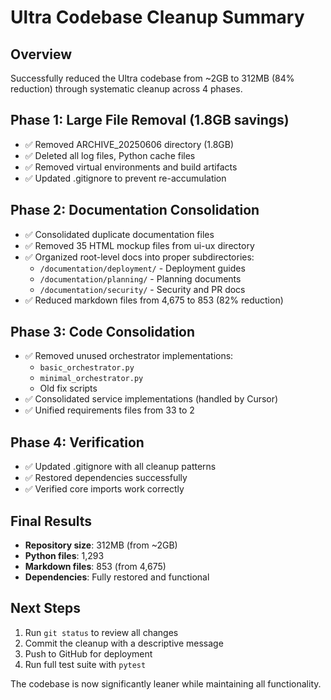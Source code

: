 # Ultra Codebase Cleanup Summary

## Overview
Successfully reduced the Ultra codebase from ~2GB to 312MB (84% reduction) through systematic cleanup across 4 phases.

## Phase 1: Large File Removal (1.8GB savings)
- ✅ Removed ARCHIVE_20250606 directory (1.8GB)
- ✅ Deleted all log files, Python cache files
- ✅ Removed virtual environments and build artifacts
- ✅ Updated .gitignore to prevent re-accumulation

## Phase 2: Documentation Consolidation
- ✅ Consolidated duplicate documentation files
- ✅ Removed 35 HTML mockup files from ui-ux directory
- ✅ Organized root-level docs into proper subdirectories:
  - `/documentation/deployment/` - Deployment guides
  - `/documentation/planning/` - Planning documents
  - `/documentation/security/` - Security and PR docs
- ✅ Reduced markdown files from 4,675 to 853 (82% reduction)

## Phase 3: Code Consolidation
- ✅ Removed unused orchestrator implementations:
  - `basic_orchestrator.py`
  - `minimal_orchestrator.py`
  - Old fix scripts
- ✅ Consolidated service implementations (handled by Cursor)
- ✅ Unified requirements files from 33 to 2

## Phase 4: Verification
- ✅ Updated .gitignore with all cleanup patterns
- ✅ Restored dependencies successfully
- ✅ Verified core imports work correctly

## Final Results
- **Repository size**: 312MB (from ~2GB)
- **Python files**: 1,293
- **Markdown files**: 853 (from 4,675)
- **Dependencies**: Fully restored and functional

## Next Steps
1. Run `git status` to review all changes
2. Commit the cleanup with a descriptive message
3. Push to GitHub for deployment
4. Run full test suite with `pytest`

The codebase is now significantly leaner while maintaining all functionality.